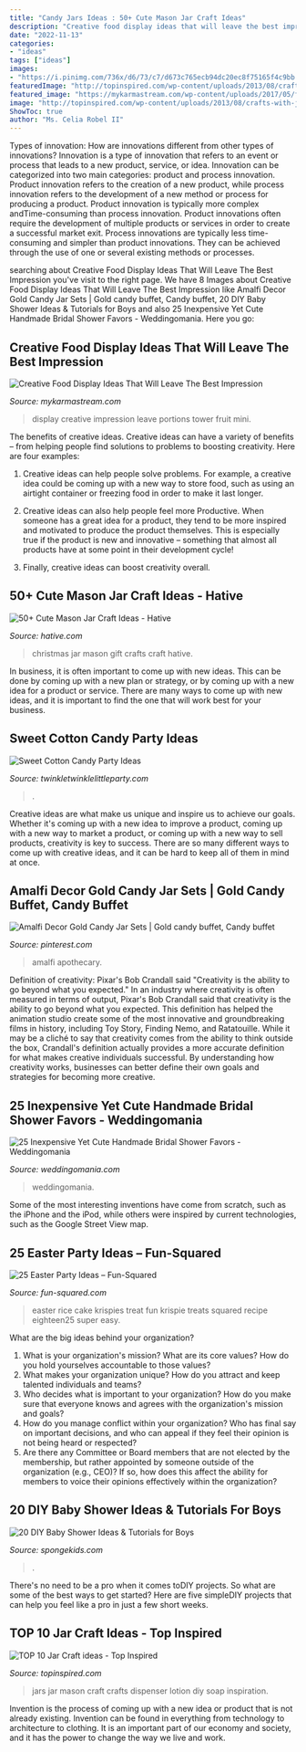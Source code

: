 ```yaml
---
title: "Candy Jars Ideas : 50+ Cute Mason Jar Craft Ideas"
description: "Creative food display ideas that will leave the best impression"
date: "2022-11-13"
categories:
- "ideas"
tags: ["ideas"]
images:
- "https://i.pinimg.com/736x/d6/73/c7/d673c765ecb94dc20ec8f75165f4c9bb.jpg"
featuredImage: "http://topinspired.com/wp-content/uploads/2013/08/crafts-with-jars_10.jpg"
featured_image: "https://mykarmastream.com/wp-content/uploads/2017/05/food-display-ideas-10.jpg"
image: "http://topinspired.com/wp-content/uploads/2013/08/crafts-with-jars_10.jpg"
ShowToc: true
author: "Ms. Celia Robel II"
---
```



Types of innovation: How are innovations different from other types of innovations?
Innovation is a type of innovation that refers to an event or process that leads to a new product, service, or idea. Innovation can be categorized into two main categories: product and process innovation. Product innovation refers to the creation of a new product, while process innovation refers to the development of a new method or process for producing a product. 
Product innovation is typically more complex andTime-consuming than process innovation. Product innovations often require the development of multiple products or services in order to create a successful market exit. Process innovations are typically less time-consuming and simpler than product innovations. They can be achieved through the use of one or several existing methods or processes.

	

		
searching about Creative Food Display Ideas That Will Leave The Best Impression you've visit to the right page. We have 8 Images about Creative Food Display Ideas That Will Leave The Best Impression like Amalfi Decor Gold Candy Jar Sets | Gold candy buffet, Candy buffet, 20 DIY Baby Shower Ideas &amp; Tutorials for Boys and also 25 Inexpensive Yet Cute Handmade Bridal Shower Favors - Weddingomania. Here you go:
		
    
## Creative Food Display Ideas That Will Leave The Best Impression

<img loading=lazy src="https://mykarmastream.com/wp-content/uploads/2017/05/food-display-ideas-10.jpg" onerror="this.onerror=null;this.src='https://tse1.mm.bing.net/th?id=OIP.-Xty1GuYSW2RJzsntdxx7QHaKA&amp;pid=15.1';" alt="Creative Food Display Ideas That Will Leave The Best Impression">

_Source: mykarmastream.com_

>display creative impression leave portions tower fruit mini. 

	

The benefits of creative ideas.
Creative ideas can have a variety of benefits – from helping people find solutions to problems to boosting creativity. Here are four examples:
1. Creative ideas can help people solve problems. For example, a creative idea could be coming up with a new way to store food, such as using an airtight container or freezing food in order to make it last longer.

2. Creative ideas can also help people feel more Productive. When someone has a great idea for a product, they tend to be more inspired and motivated to produce the product themselves. This is especially true if the product is new and innovative – something that almost all products have at some point in their development cycle!

3. Finally, creative ideas can boost creativity overall.

    
## 50+ Cute Mason Jar Craft Ideas - Hative

<img loading=lazy src="https://hative.com/wp-content/uploads/2014/02/mason-jar-crafts/christmas-food-gift-13.jpg" onerror="this.onerror=null;this.src='https://tse1.mm.bing.net/th?id=OIP.IOWvQxpGKOKAEkRgncZulQHaHa&amp;pid=15.1';" alt="50+ Cute Mason Jar Craft Ideas - Hative">

_Source: hative.com_

>christmas jar mason gift crafts craft hative. 

	

In business, it is often important to come up with new ideas. This can be done by coming up with a new plan or strategy, or by coming up with a new idea for a product or service. There are many ways to come up with new ideas, and it is important to find the one that will work best for your business.

    
## Sweet Cotton Candy Party Ideas

<img loading=lazy src="http://www.twinkletwinklelittleparty.com/wp-content/uploads/2016/03/DSC_0050-1.jpg" onerror="this.onerror=null;this.src='https://tse1.mm.bing.net/th?id=OIP.V-KxFtXBPIIfyApqogJgZAHaLH&amp;pid=15.1';" alt="Sweet Cotton Candy Party Ideas">

_Source: twinkletwinklelittleparty.com_

>. 

	

Creative ideas are what make us unique and inspire us to achieve our goals. Whether it's coming up with a new idea to improve a product, coming up with a new way to market a product, or coming up with a new way to sell products, creativity is key to success. There are so many different ways to come up with creative ideas, and it can be hard to keep all of them in mind at once.

    
## Amalfi Decor Gold Candy Jar Sets | Gold Candy Buffet, Candy Buffet

<img loading=lazy src="https://i.pinimg.com/736x/d6/73/c7/d673c765ecb94dc20ec8f75165f4c9bb.jpg" onerror="this.onerror=null;this.src='https://tse3.mm.bing.net/th?id=OIP.6RbAU_BHv2mQHIkshose8wHaLH&amp;pid=15.1';" alt="Amalfi Decor Gold Candy Jar Sets | Gold candy buffet, Candy buffet">

_Source: pinterest.com_

>amalfi apothecary. 

	

Definition of creativity: Pixar's Bob Crandall said "Creativity is the ability to go beyond what you expected."
In an industry where creativity is often measured in terms of output, Pixar's Bob Crandall said that creativity is the ability to go beyond what you expected. This definition has helped the animation studio create some of the most innovative and groundbreaking films in history, including Toy Story, Finding Nemo, and Ratatouille.
While it may be a cliché to say that creativity comes from the ability to think outside the box, Crandall's definition actually provides a more accurate definition for what makes creative individuals successful. By understanding how creativity works, businesses can better define their own goals and strategies for becoming more creative.

    
## 25 Inexpensive Yet Cute Handmade Bridal Shower Favors - Weddingomania

<img loading=lazy src="https://i.weddingomania.com/2016/05/Candy-Tiny-Jars-Favors.jpg" onerror="this.onerror=null;this.src='https://tse4.mm.bing.net/th?id=OIP.ZWwcvrmf7fddtElYxRU8FwHaJ4&amp;pid=15.1';" alt="25 Inexpensive Yet Cute Handmade Bridal Shower Favors - Weddingomania">

_Source: weddingomania.com_

>weddingomania. 

	

Some of the most interesting inventions have come from scratch, such as the iPhone and the iPod, while others were inspired by current technologies, such as the Google Street View map.

    
## 25 Easter Party Ideas – Fun-Squared

<img loading=lazy src="http://fun-squared.com/wp-content/uploads/2017/02/easter-rice-krispies-treat-cake.jpg" onerror="this.onerror=null;this.src='https://tse2.mm.bing.net/th?id=OIP.1W8NBZ_lyajOdEHa13gmMQHaLH&amp;pid=15.1';" alt="25 Easter Party Ideas – Fun-Squared">

_Source: fun-squared.com_

>easter rice cake krispies treat fun krispie treats squared recipe eighteen25 super easy. 

	

What are the big ideas behind your organization?
1. What is your organization's mission? What are its core values? How do you hold yourselves accountable to those values?
2. What makes your organization unique? How do you attract and keep talented individuals and teams?
3. Who decides what is important to your organization? How do you make sure that everyone knows and agrees with the organization's mission and goals?
4. How do you manage conflict within your organization? Who has final say on important decisions, and who can appeal if they feel their opinion is not being heard or respected?
5. Are there any Committee or Board members that are not elected by the membership, but rather appointed by someone outside of the organization (e.g., CEO)? If so, how does this affect the ability for members to voice their opinions effectively within the organization?

    
## 20 DIY Baby Shower Ideas &amp; Tutorials For Boys

<img loading=lazy src="https://spongekids.com/wp-content/uploads/2017/01/baby-shower-for-boys/11-diy-baby-shower-for-boys.jpg" onerror="this.onerror=null;this.src='https://tse1.mm.bing.net/th?id=OIP.2v3hvqwyia-kv64XSPhvMAHaTc&amp;pid=15.1';" alt="20 DIY Baby Shower Ideas &amp; Tutorials for Boys">

_Source: spongekids.com_

>. 

	

There's no need to be a pro when it comes toDIY projects. So what are some of the best ways to get started? Here are five simpleDIY projects that can help you feel like a pro in just a few short weeks.

    
## TOP 10 Jar Craft Ideas - Top Inspired

<img loading=lazy src="http://topinspired.com/wp-content/uploads/2013/08/crafts-with-jars_10.jpg" onerror="this.onerror=null;this.src='https://tse2.mm.bing.net/th?id=OIP.k-kLZn3bU0IQmcSOkF1E7wHaLI&amp;pid=15.1';" alt="TOP 10 Jar Craft ideas - Top Inspired">

_Source: topinspired.com_

>jars jar mason craft crafts dispenser lotion diy soap inspiration. 

	

Invention is the process of coming up with a new idea or product that is not already existing. Invention can be found in everything from technology to architecture to clothing. It is an important part of our economy and society, and it has the power to change the way we live and work.

